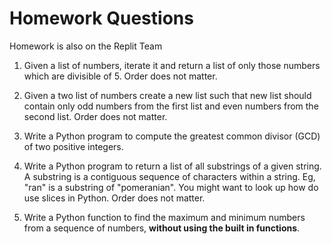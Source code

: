 # Homework Questions

Homework is also on the Replit Team

1. Given a list of numbers, iterate it and return a list of only those numbers which are divisible of 5. Order does not matter.

2. Given a two list of numbers create a new list such that new list should contain only odd numbers from the first list and even numbers from the second list. Order does not matter.

3. Write a Python program to compute the greatest common divisor (GCD) of two positive integers.

4. Write a Python program to return a list of all substrings of a given string. A substring is a contiguous sequence of characters within a string. Eg, "ran" is a substring of "pomeranian". You might want to look up how do use slices in Python. Order does not matter.

5. Write a Python function to find the maximum and minimum numbers from a sequence of numbers, **without using the built in functions**.
